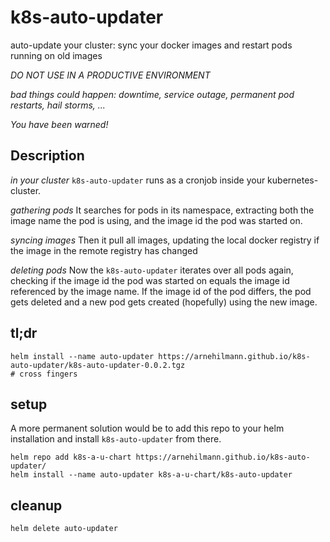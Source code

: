 # k8s-auto-updater

auto-update your cluster: sync your docker images and restart pods running on old images

*DO NOT USE IN A PRODUCTIVE ENVIRONMENT*

*bad things could happen: downtime, service outage, permanent pod restarts, hail storms, ...*

*You have been warned!*


## Description

*in your cluster*
`k8s-auto-updater` runs as a cronjob inside your kubernetes-cluster.

*gathering pods*
It searches for pods in its namespace, extracting both
the image name the pod is using, and
the image id the pod was started on.

*syncing images*
Then it pull all images, updating the local docker registry if the image in the remote registry has changed

*deleting pods*
Now the `k8s-auto-updater` iterates over all pods again, checking if the image id the pod was started on equals
the image id referenced by the image name. If the image id of the pod differs, the pod gets deleted and a
new pod gets created (hopefully) using the new image.


## tl;dr

```
helm install --name auto-updater https://arnehilmann.github.io/k8s-auto-updater/k8s-auto-updater-0.0.2.tgz
# cross fingers
```


## setup

A more permanent solution would be to add this repo to your helm installation and install `k8s-auto-updater` from there.

```
helm repo add k8s-a-u-chart https://arnehilmann.github.io/k8s-auto-updater/
helm install --name auto-updater k8s-a-u-chart/k8s-auto-updater
```


## cleanup

```
helm delete auto-updater
```

